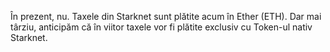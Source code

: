 În prezent, nu. Taxele din Starknet sunt plătite acum în Ether (ETH). Dar mai târziu, anticipăm că în viitor taxele vor fi plătite exclusiv cu Token-ul nativ Starknet.